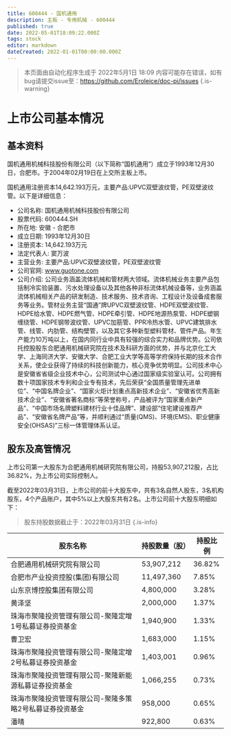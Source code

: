```yaml
---
title: 600444 - 国机通用
description: 主板 - 专用机械 - 600444
published: true
date: 2022-05-01T18:09:22.000Z
tags: stock
editor: markdown
dateCreated: 2022-01-01T00:00:00.000Z
---
```


> 本页面由自动化程序生成于 2022年5月1日 18:09
> 内容可能存在错误，如有bug请提交issue至：https://github.com/Eroleice/doc-pi/issues
{.is-warning}

# 上市公司基本情况

## 基本资料

国机通用机械科技股份有限公司（以下简称“国机通用”）成立于1993年12月30日，合肥市。于2004年02月19日在上交所主板上市。

国机通用注册资本14,642.193万元，主要产品:UPVC双壁波纹管，PE双壁波纹管。以下是详细信息：

- 公司名称: 国机通用机械科技股份有限公司
- 股票代码: 600444.SH
- 所在地: 安徽 - 合肥市
- 成立日期: 1993年12月30日
- 注册资本: 14,642.193万元
- 法定代表人: 窦万波
- 主营业务: 主要产品:UPVC双壁波纹管，PE双壁波纹管
- 公司官网: www.guotone.com
- 公司介绍: 公司业务涵盖流体机械和管材两大领域。流体机械业务主要产品包括制冷实验装置、污水处理设备以及其他各种非标流体机械设备等，业务涵盖流体机械相关产品的研发制造、技术服务、技术咨询、工程设计及设备成套服务等业务。管材业务主营“国通”牌UPVC双壁波纹管、HDPE双壁波纹管、HDPE给水管、HDPE燃气管、HDPE牵引管、HDPE地源热泵管、HDPE塑钢缠绕管、HDPE钢带波纹管、UPVC加筋管、PPR冷热水管、UPVC建筑排水管、线管、内肋管、结构壁管，以及其它多种新型塑料管材、管件产品。年生产能力10万吨以上，在国内同行业中具有较强的综合实力和品牌优势。公司依托控股股东合肥通用机械研究院在技术及科研方面的优势，并与北京化工大学、上海同济大学、安徽大学、合肥工业大学等高等学府保持长期的技术合作关系，使企业获得了持续的科技创新能力，核心竞争优势明显。公司技术中心是安徽省省级企业技术中心，公司测试中心通过国家级实验室认可。公司拥有数十项国家技术专利和企业专有技术，先后荣获“全国质量管理先进单位”、“中国名牌企业”、“国家火炬计划重点高新技术企业”、“安徽省优秀高新技术企业”、“安徽省著名商标”等荣誉称号，产品被评为“国家重点新产品”、“中国市场名牌塑料建材行业十佳品牌”、建设部“住宅建设推荐产品”、“安徽省名牌产品”等，并顺利通过“质量(QMS)、环境(EMS)、职业健康安全(OHSAS)”三标一体管理体系认证。


## 股东及高管情况

上市公司第一大股东为合肥通用机械研究院有限公司，持股53,907,212股，占比36.82%，为上市公司实际控制人。

截至2022年03月31日，上市公司的前十大股东中，共有3名自然人股东，3名机构股东，4个产品账户，其中5%以上大股东共有2名。上市公司前十大股东明细如下：

> 股东持股数据截止于：2022年03月31日
{.is-info}

| 股东名称 | 持股数量（股） | 持股比例 |
| --- | --- | --- |
| 合肥通用机械研究院有限公司 | 53,907,212 | 36.82% |
| 合肥市产业投资控股(集团)有限公司 | 11,497,360 | 7.85% |
| 山东京博控股集团有限公司 | 4,800,000 | 3.28% |
| 黄泽坚 | 2,000,000 | 1.37% |
| 珠海市聚隆投资管理有限公司-聚隆定增1号私募证券投资基金 | 1,940,900 | 1.33% |
| 曹卫宏 | 1,683,000 | 1.15% |
| 珠海市聚隆投资管理有限公司-聚隆定增2号私募证券投资基金 | 1,403,001 | 0.96% |
| 珠海市聚隆投资管理有限公司-聚隆新能源私募证券投资基金 | 1,066,255 | 0.73% |
| 珠海市聚隆投资管理有限公司-聚隆多策略2号私募证券投资基金 | 958,000 | 0.65% |
| 潘晴 | 922,800 | 0.63% |




